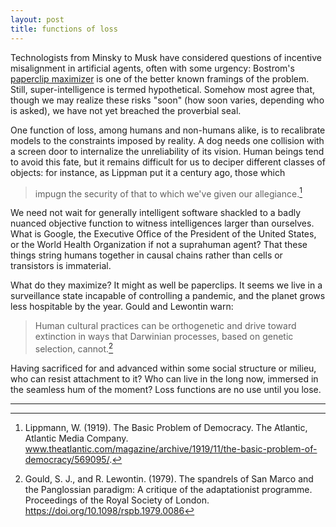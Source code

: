 ```yaml
---
layout: post
title: functions of loss
---
```


Technologists from Minsky to Musk have considered questions of incentive misalignment in artificial agents, often with some urgency: Bostrom's [paperclip maximizer](https://nickbostrom.com/ethics/ai.html) is one of the better known framings of the problem. Still, super-intelligence is termed hypothetical. Somehow most agree that, though we may realize these risks "soon" (how soon varies, depending who is asked), we have not yet breached the proverbial seal.

One function of loss, among humans and non-humans alike, is to recalibrate models to the constraints imposed by reality. A dog needs one collision with a screen door to internalize the unreliability of its vision. Human beings tend to avoid this fate, but it remains difficult for us to deciper different classes of objects: for instance, as Lippman put it a century ago, those which

> impugn the security of that to which we've given our allegiance.[^1]

We need not wait for generally intelligent software shackled to a badly nuanced objective function to witness intelligences larger than ourselves. What is Google, the Executive Office of the President of the United States, or the World Health Organization if not a suprahuman agent? That these things string humans together in causal chains rather than cells or transistors is immaterial.

What do they maximize? It might as well be paperclips. It seems we live in a surveillance state incapable of controlling a pandemic, and the planet grows less hospitable by the year. Gould and Lewontin warn:

> Human cultural practices can be orthogenetic and drive toward extinction in ways that Darwinian processes, based on genetic selection, cannot.[^2]

Having sacrificed for and advanced within some social structure or milieu, who can resist attachment to it? Who can live in the long now, immersed in the seamless hum of the moment? Loss functions are no use until you lose.

---

[^1]: Lippmann, W. (1919). The Basic Problem of Democracy. The Atlantic, Atlantic Media Company. <a href="www.theatlantic.com/magazine/archive/1919/11/the-basic-problem-of-democracy/569095/">www.theatlantic.com/magazine/archive/1919/11/the-basic-problem-of-democracy/569095/</a>. 

[^2]: Gould, S. J., and R. Lewontin. (1979). The spandrels of San Marco and the Panglossian paradigm: A critique of the adaptationist programme. Proceedings of the Royal Society of London. <a href="https://doi.org/10.1098/rspb.1979.0086">https://doi.org/10.1098/rspb.1979.0086</a>

